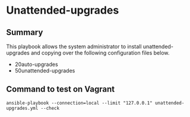# Unattended-upgrades

## Summary
This playbook allows the system administrator to install unattended-upgrades and copying over the following configuration files below.
- 20auto-upgrades
- 50unattended-upgrades

## Command to test on Vagrant
```
ansible-playbook --connection=local --limit "127.0.0.1" unattended-upgrades.yml --check
```
